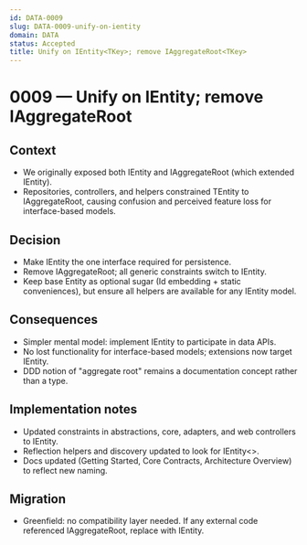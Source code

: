 ```yaml
---
id: DATA-0009
slug: DATA-0009-unify-on-ientity
domain: DATA
status: Accepted
title: Unify on IEntity<TKey>; remove IAggregateRoot<TKey>
---
```

 
# 0009 — Unify on IEntity<TKey>; remove IAggregateRoot<TKey>
 

## Context
- We originally exposed both IEntity<TKey> and IAggregateRoot<TKey> (which extended IEntity<TKey>).
- Repositories, controllers, and helpers constrained TEntity to IAggregateRoot<TKey>, causing confusion and perceived feature loss for interface-based models.

## Decision
- Make IEntity<TKey> the one interface required for persistence.
- Remove IAggregateRoot<TKey>; all generic constraints switch to IEntity<TKey>.
- Keep base Entity<TEntity> as optional sugar (Id embedding + static conveniences), but ensure all helpers are available for any IEntity model.

## Consequences
- Simpler mental model: implement IEntity<TKey> to participate in data APIs.
- No lost functionality for interface-based models; extensions now target IEntity<TKey>.
- DDD notion of "aggregate root" remains a documentation concept rather than a type.

## Implementation notes
- Updated constraints in abstractions, core, adapters, and web controllers to IEntity.
- Reflection helpers and discovery updated to look for IEntity<>.
- Docs updated (Getting Started, Core Contracts, Architecture Overview) to reflect new naming.

## Migration
- Greenfield: no compatibility layer needed. If any external code referenced IAggregateRoot, replace with IEntity.
